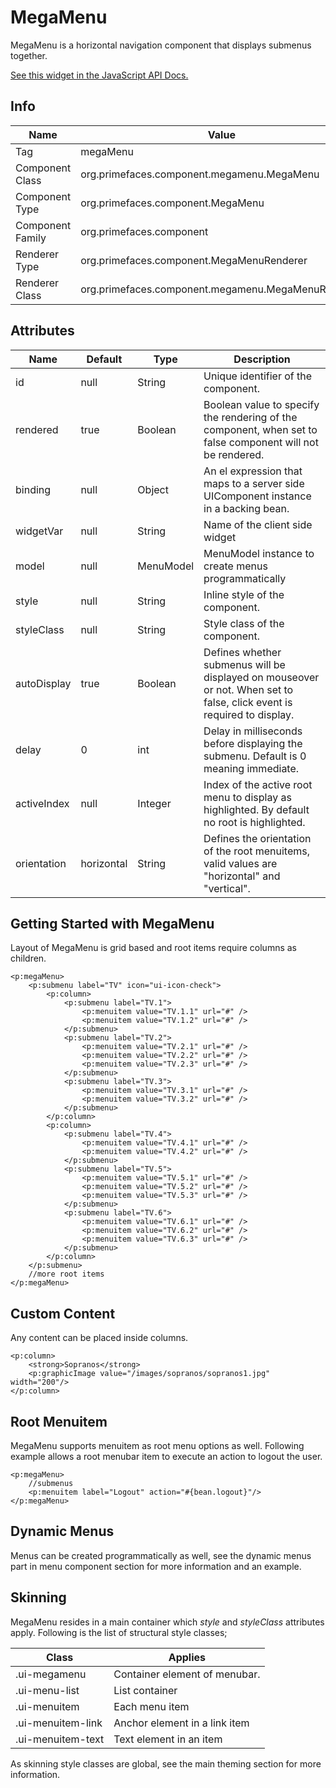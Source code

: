 # MegaMenu

MegaMenu is a horizontal navigation component that displays submenus together.

[See this widget in the JavaScript API Docs.](../jsdocs/classes/primefaces.widget.megamenu.html)

## Info

| Name | Value |
| --- | --- |
| Tag | megaMenu
| Component Class | org.primefaces.component.megamenu.MegaMenu
| Component Type | org.primefaces.component.MegaMenu
| Component Family | org.primefaces.component |
| Renderer Type | org.primefaces.component.MegaMenuRenderer
| Renderer Class | org.primefaces.component.megamenu.MegaMenuRenderer

## Attributes

| Name | Default | Type | Description | 
| --- | --- | --- | --- |
id | null | String | Unique identifier of the component.
rendered | true | Boolean | Boolean value to specify the rendering of the component, when set to false component will not be rendered.
binding | null | Object | An el expression that maps to a server side UIComponent instance in a backing bean.
widgetVar | null | String | Name of the client side widget
model | null | MenuModel | MenuModel instance to create menus programmatically
style | null | String | Inline style of the component.
styleClass | null | String | Style class of the component.
autoDisplay | true | Boolean | Defines whether submenus will be displayed on mouseover or not. When set to false, click event is required to display.
delay | 0 | int | Delay in milliseconds before displaying the submenu. Default is 0 meaning immediate.
activeIndex | null | Integer | Index of the active root menu to display as highlighted. By default no root is highlighted.
orientation | horizontal | String | Defines the orientation of the root menuitems, valid values are "horizontal" and "vertical".

## Getting Started with MegaMenu
Layout of MegaMenu is grid based and root items require columns as children.

```xhtml
<p:megaMenu>
    <p:submenu label="TV" icon="ui-icon-check">
        <p:column>
            <p:submenu label="TV.1">
                <p:menuitem value="TV.1.1" url="#" />
                <p:menuitem value="TV.1.2" url="#" />
            </p:submenu>
            <p:submenu label="TV.2">
                <p:menuitem value="TV.2.1" url="#" />
                <p:menuitem value="TV.2.2" url="#" />
                <p:menuitem value="TV.2.3" url="#" />
            </p:submenu>
            <p:submenu label="TV.3">
                <p:menuitem value="TV.3.1" url="#" />
                <p:menuitem value="TV.3.2" url="#" />
            </p:submenu>
        </p:column>
        <p:column>
            <p:submenu label="TV.4">
                <p:menuitem value="TV.4.1" url="#" />
                <p:menuitem value="TV.4.2" url="#" />
            </p:submenu>
            <p:submenu label="TV.5">
                <p:menuitem value="TV.5.1" url="#" />
                <p:menuitem value="TV.5.2" url="#" />
                <p:menuitem value="TV.5.3" url="#" />
            </p:submenu>
            <p:submenu label="TV.6">
                <p:menuitem value="TV.6.1" url="#" />
                <p:menuitem value="TV.6.2" url="#" />
                <p:menuitem value="TV.6.3" url="#" />
            </p:submenu>
        </p:column>
    </p:submenu>
    //more root items
</p:megaMenu>
```

## Custom Content
Any content can be placed inside columns.

```xhtml
<p:column>
    <strong>Sopranos</strong>
    <p:graphicImage value="/images/sopranos/sopranos1.jpg" width="200"/>
</p:column>
```
## Root Menuitem
MegaMenu supports menuitem as root menu options as well. Following example allows a root
menubar item to execute an action to logout the user.

```xhtml
<p:megaMenu>
    //submenus
    <p:menuitem label="Logout" action="#{bean.logout}"/>
</p:megaMenu>
```
## Dynamic Menus
Menus can be created programmatically as well, see the dynamic menus part in menu component
section for more information and an example.

## Skinning
MegaMenu resides in a main container which _style_ and _styleClass_ attributes apply. Following is the
list of structural style classes;

| Class | Applies | 
| --- | --- | 
.ui-megamenu | Container element of menubar.
.ui-menu-list | List container
.ui-menuitem | Each menu item
.ui-menuitem-link | Anchor element in a link item
.ui-menuitem-text | Text element in an item

As skinning style classes are global, see the main theming section for more information.

